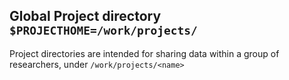## Global Project directory `$PROJECTHOME=/work/projects/`

Project directories are intended for sharing data within a group of researchers, under `/work/projects/<name>`

<!--intro-end-->
